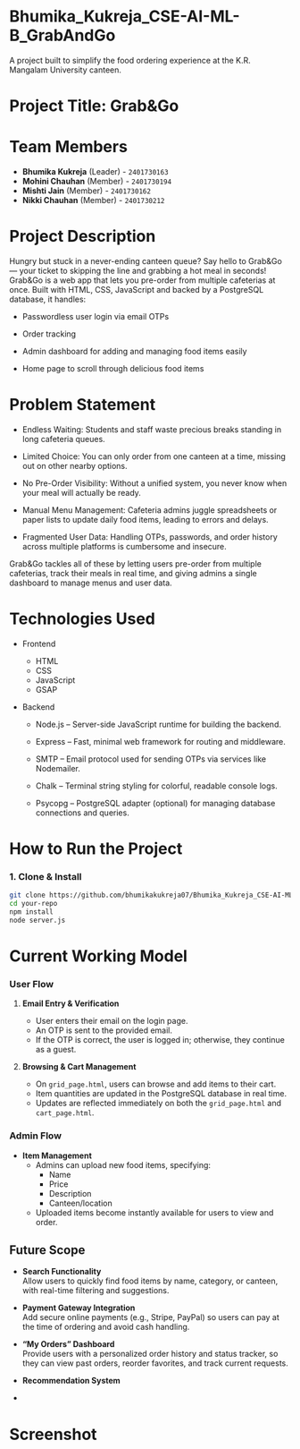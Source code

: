 # Bhumika_Kukreja_CSE-AI-ML-B_GrabAndGo
A project built to simplify the food ordering experience at the K.R. Mangalam University canteen.

# Project Title: Grab&Go

# Team Members
- **Bhumika Kukreja** (Leader) - `2401730163`  
- **Mohini Chauhan** (Member) - `2401730194`  
- **Mishti Jain** (Member) - `2401730162`  
- **Nikki Chauhan** (Member) - `2401730212`

# Project Description

Hungry but stuck in a never-ending canteen queue? Say hello to Grab&Go — your ticket to skipping the line and grabbing a hot meal in seconds!
Grab&Go is a web app that lets you pre-order from multiple cafeterias at once. Built with HTML, CSS, JavaScript and backed by a PostgreSQL database, it handles:

- Passwordless user login via email OTPs

- Order tracking

- Admin dashboard for adding and managing food items easily

- Home page to scroll through delicious food items

# Problem Statement

- Endless Waiting: Students and staff waste precious breaks standing in long cafeteria queues.

- Limited Choice: You can only order from one canteen at a time, missing out on other nearby options.

- No Pre-Order Visibility: Without a unified system, you never know when your meal will actually be ready.

- Manual Menu Management: Cafeteria admins juggle spreadsheets or paper lists to update daily food items, leading to errors and delays.

- Fragmented User Data: Handling OTPs, passwords, and order history across multiple platforms is cumbersome and insecure.

Grab&Go tackles all of these by letting users pre-order from multiple cafeterias, track their meals in real time, and giving admins a single dashboard to manage menus and user data.

# Technologies Used

- Frontend
  - HTML
  - CSS
  - JavaScript
  - GSAP
  
- Backend
  - Node.js – Server-side JavaScript runtime for building the backend.

  - Express – Fast, minimal web framework for routing and middleware.

  - SMTP – Email protocol used for sending OTPs via services like Nodemailer.

  - Chalk – Terminal string styling for colorful, readable console logs.

  - Psycopg – PostgreSQL adapter (optional) for managing database connections and queries.

# How to Run the Project

### 1. Clone & Install
```bash
git clone https://github.com/bhumikakukreja07/Bhumika_Kukreja_CSE-AI-ML-B_GrabAndGo.git
cd your-repo
npm install
node server.js
```

# Current Working Model

### User Flow
1. **Email Entry & Verification**  
   - User enters their email on the login page.  
   - An OTP is sent to the provided email.  
   - If the OTP is correct, the user is logged in; otherwise, they continue as a guest.

2. **Browsing & Cart Management**  
   - On `grid_page.html`, users can browse and add items to their cart.  
   - Item quantities are updated in the PostgreSQL database in real time.  
   - Updates are reflected immediately on both the `grid_page.html` and `cart_page.html`.

### Admin Flow
- **Item Management**  
  - Admins can upload new food items, specifying:  
    - Name  
    - Price  
    - Description  
    - Canteen/location  
  - Uploaded items become instantly available for users to view and order.

## Future Scope

- **Search Functionality**  
  Allow users to quickly find food items by name, category, or canteen, with real-time filtering and suggestions.

- **Payment Gateway Integration**  
  Add secure online payments (e.g., Stripe, PayPal) so users can pay at the time of ordering and avoid cash handling.

- **“My Orders” Dashboard**  
  Provide users with a personalized order history and status tracker, so they can view past orders, reorder favorites, and track current requests.

- **Recommendation System**
- 
# Screenshot

